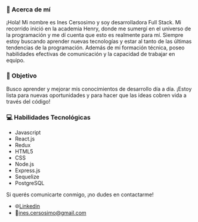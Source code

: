 ### 👋 Acerca de mí
¡Hola! Mi nombre es Ines Cersosimo y soy desarrolladora Full Stack. Mi recorrido inició en la academia Henry, donde me sumergí en el universo de la programación y me dí cuenta que esto es realmente para mí. Siempre estoy buscando aprender nuevas tecnologías y estar al tanto de las últimas tendencias de la programación. Además de mi formación técnica, poseo habilidades efectivas de comunicación y la capacidad de trabajar en equipo.

### 🚀 Objetivo
Busco aprender y mejorar mis conocimientos de desarrollo día a día.
¡Estoy lista para nuevas oportunidades y para hacer que las ideas cobren vida a través del código!

### 💻 Habilidades Tecnológicas
- Javascript
- React.js
- Redux
- HTML5
- CSS
- Node.js
- Express.js
- Sequelize
- PostgreSQL

Si querés comunicarte conmigo, ¡no dudes en contactarme! 
- 🌐[Linkedin](https://www.linkedin.com/in/inescersosimo/)
- 📩ines.cersosimo@gmail.com

